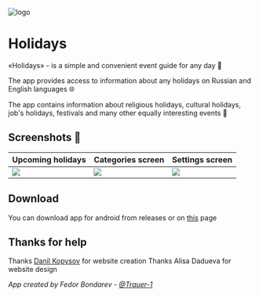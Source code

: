 ![logo](http://holidays-app.github.io/assets/icon.png)

# Holidays

«Holidays» - is a simple and convenient event guide for any day 📅

The app provides access to information about any holidays on Russian and English languages 🌐

The app contains information about religious holidays, cultural holidays, job's holidays, festivals and many other equally interesting events 🎉

## Screenshots 📱

| Upcoming holidays                                                                             | Categories screen                                                                       | Settings screen                                                                       |
| --------------------------------------------------------------------------------------------- | --------------------------------------------------------------------------------------- | ------------------------------------------------------------------------------------- |
| ![](http://holidays-app.github.io/assets/screenshots/us/upcomingHolidaysScreenScreenshot.png) | ![](http://holidays-app.github.io/assets/screenshots/us/categoriesScreenScreenshot.png) | ![](http://holidays-app.github.io/assets/screenshots/us/settingsScreenScreenshot.png) |

## Download

You can download app for android from releases or on [this](https://holidays-app.github.io/) page

## Thanks for help

Thanks [Danil Kopysov](https://github.com/adnjoj) for website creation
Thanks Alisa Dadueva for website design

_App created by Fedor Bondarev - [@Trauer-1](https://github.com/Trauer-1)_
